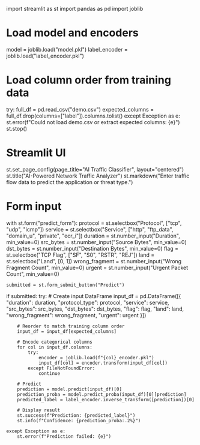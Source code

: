 import streamlit as st
import pandas as pd
import joblib

# Load model and encoders
model = joblib.load("model.pkl")
label_encoder = joblib.load("label_encoder.pkl")

# Load column order from training data
try:
    full_df = pd.read_csv("demo.csv")
    expected_columns = full_df.drop(columns=["label"]).columns.tolist()
except Exception as e:
    st.error(f"Could not load demo.csv or extract expected columns: {e}")
    st.stop()

# Streamlit UI
st.set_page_config(page_title="AI Traffic Classifier", layout="centered")
st.title("AI-Powered Network Traffic Analyzer")
st.markdown("Enter traffic flow data to predict the application or threat type.")

# Form input
with st.form("predict_form"):
    protocol = st.selectbox("Protocol", ["tcp", "udp", "icmp"])
    service = st.selectbox("Service", ["http", "ftp_data", "domain_u", "private", "ecr_i"])
    duration = st.number_input("Duration", min_value=0)
    src_bytes = st.number_input("Source Bytes", min_value=0)
    dst_bytes = st.number_input("Destination Bytes", min_value=0)
    flag = st.selectbox("TCP Flag", ["SF", "S0", "RSTR", "REJ"])
    land = st.selectbox("Land", [0, 1])
    wrong_fragment = st.number_input("Wrong Fragment Count", min_value=0)
    urgent = st.number_input("Urgent Packet Count", min_value=0)

    submitted = st.form_submit_button("Predict")

if submitted:
    try:
        # Create input DataFrame
        input_df = pd.DataFrame([{
            "duration": duration,
            "protocol_type": protocol,
            "service": service,
            "src_bytes": src_bytes,
            "dst_bytes": dst_bytes,
            "flag": flag,
            "land": land,
            "wrong_fragment": wrong_fragment,
            "urgent": urgent
        }])

        # Reorder to match training column order
        input_df = input_df[expected_columns]

        # Encode categorical columns
        for col in input_df.columns:
            try:
                encoder = joblib.load(f"{col}_encoder.pkl")
                input_df[col] = encoder.transform(input_df[col])
            except FileNotFoundError:
                continue

        # Predict
        prediction = model.predict(input_df)[0]
        prediction_proba = model.predict_proba(input_df)[0][prediction]
        predicted_label = label_encoder.inverse_transform([prediction])[0]

        # Display result
        st.success(f"Prediction: {predicted_label}")
        st.info(f"Confidence: {prediction_proba:.2%}")

    except Exception as e:
        st.error(f"Prediction failed: {e}")

